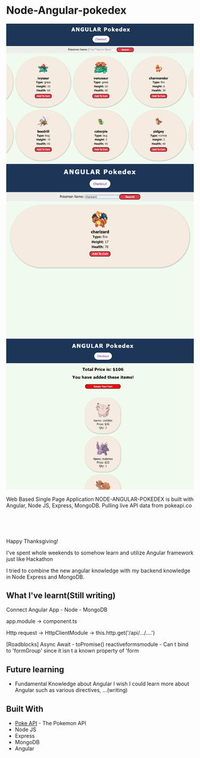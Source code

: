 # Node-Angular-pokedex

![Sample](https://github.com/Jesper-SH-Hong/Node-Angular-pokedex/blob/master/sample_img/main.png)
![Sample](https://github.com/Jesper-SH-Hong/Node-Angular-pokedex/blob/master/sample_img/search.png)
![Sample](https://github.com/Jesper-SH-Hong/Node-Angular-pokedex/blob/master/sample_img/cart.png)

Web Based Single Page Application
NODE-ANGULAR-POKEDEX is built with Angular, Node JS, Express, MongoDB. Pulling live API data from pokeapi.co


<br><br><br>


Happy Thanksgiving!

I've spent whole weekends to somehow learn and utilize Angular framework just like Hackathon 

I tried to combine the new angular knowledge with my backend knowledge in Node Express and MongoDB.




## What I've learnt(Still writing)

Connect Angular App - Node - MongoDB

app.module -> component.ts 

Http request -> HttpClientModule ->  this.http.get('/api/.../....')

[Roadblocks]
Async Await - toPromise()
reactiveformsmodule - Can t bind to 'formGroup' since it isn t a known property of 'form


## Future learning
* Fundamental Knowledge about Angular
I wish I could learn more about Angular such as various directives, ...(writing)

## Built With
* [Poke API](https://pokeapi.co/) - The Pokemon API
* Node JS
* Express
* MongoDB
* Angular
